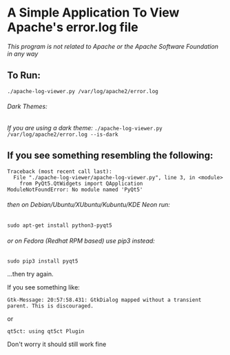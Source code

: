# A Simple Application To View Apache's error.log file

*This program is not related to Apache or the Apache Software Foundation in any way*

## To Run:
`./apache-log-viewer.py /var/log/apache2/error.log`

###### Dark Themes:
*If you are using a dark theme:*
`./apache-log-viewer.py /var/log/apache2/error.log --is-dark`


## If you see something resembling the following:
```
Traceback (most recent call last):
  File "./apache-log-viewer/apache-log-viewer.py", line 3, in <module>
    from PyQt5.QtWidgets import QApplication
ModuleNotFoundError: No module named 'PyQt5'
```

###### then on Debian/Ubuntu/XUbuntu/Kubuntu/KDE Neon run:
`sudo apt-get install python3-pyqt5`

###### or on Fedora (Redhat RPM based) use pip3 instead:
```sudo pip3 install pyqt5```


...then try again.


If you see something like:
```
Gtk-Message: 20:57:58.431: GtkDialog mapped without a transient parent. This is discouraged.
```
or
```
qt5ct: using qt5ct Plugin
```

Don't worry it should still work fine
